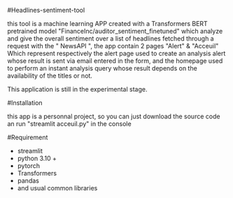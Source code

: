 #Headlines-sentiment-tool

this tool is a machine learning APP created with a  Transformers BERT pretrained model "FinanceInc/auditor_sentiment_finetuned" which analyze and give the overall sentiment 
over a list of headlines fetched through a request with the " NewsAPI ", the app contain 2 pages "Alert" & "Acceuil" Which represent respectively the alert page used to create an analysis alert whose result is sent via email entered in the form, and the homepage used to perform an instant analysis query whose result depends on the availability of the titles or not.

This application is still in the experimental stage.

#Installation 

this app is a personnal project, so you can just download the source code an run "streamlit acceuil.py" in the console

#Requirement

- streamlit
- python 3.10 +
- pytorch
- Transformers
- pandas
- and usual common libraries 
